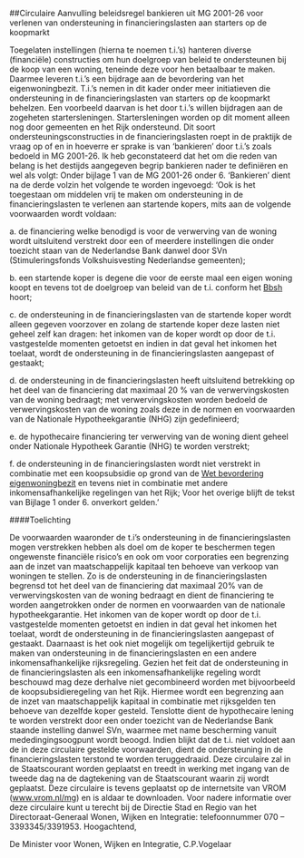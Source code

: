 <meta http-equiv='Content-Type' content='text/html; charset=utf-8' />

##Circulaire Aanvulling beleidsregel bankieren uit MG 2001-26 voor verlenen van ondersteuning in financieringslasten aan starters op de koopmarkt

Toegelaten instellingen (hierna te noemen t.i.’s) hanteren diverse (financiële) constructies om hun doelgroep van beleid te ondersteunen bij de koop van een woning, teneinde deze voor hen betaalbaar te maken. Daarmee leveren t.i.’s een bijdrage aan de bevordering van het eigenwoningbezit. T.i.’s nemen in dit kader onder meer initiatieven die ondersteuning in de financieringslasten van starters op de koopmarkt behelzen. Een voorbeeld daarvan is het door t.i.’s willen bijdragen aan de zogeheten startersleningen. Startersleningen worden op dit moment alleen nog door gemeenten en het Rijk ondersteund. Dit soort ondersteuningsconstructies in de financieringslasten roept in de praktijk de vraag op of en in hoeverre er sprake is van ‘bankieren’ door t.i.’s zoals bedoeld in MG 2001-26. Ik heb geconstateerd dat het om die reden van belang is het destijds aangegeven begrip bankieren nader te definiëren en wel als volgt: Onder bijlage 1 van de MG 2001-26 onder 6. ‘Bankieren’ dient na de derde volzin het volgende te worden ingevoegd: ‘Ook is het toegestaan om middelen vrij te maken om ondersteuning in de financieringslasten te verlenen aan startende kopers, mits aan de volgende voorwaarden wordt voldaan: 

a. de financiering welke benodigd is voor de verwerving van de woning wordt uitsluitend verstrekt door een of meerdere instellingen die onder toezicht staan van de Nederlandse Bank danwel door SVn (Stimuleringsfonds Volkshuisvesting Nederlandse gemeenten);  

b. een startende koper is degene die voor de eerste maal een eigen woning koopt en tevens tot de doelgroep van beleid van de t.i. conform het [Bbsh](../../../../../../../../../../../../AMvB/besluit/beheer/sociale-huursector/BWBR0005686/README.md) hoort;  

c. de ondersteuning in de financieringslasten van de startende koper wordt alleen gegeven voorzover en zolang de startende koper deze lasten niet geheel zelf kan dragen: het inkomen van de koper wordt op door de t.i. vastgestelde momenten getoetst en indien in dat geval het inkomen het toelaat, wordt de ondersteuning in de financieringslasten aangepast of gestaakt;  

d. de ondersteuning in de financieringslasten heeft uitsluitend betrekking op het deel van de financiering dat maximaal 20 % van de verwervingskosten van de woning bedraagt; met verwervingskosten worden bedoeld de verwervingskosten van de woning zoals deze in de normen en voorwaarden van de Nationale Hypotheekgarantie (NHG) zijn gedefinieerd;  

e. de hypothecaire financiering ter verwerving van de woning dient geheel onder Nationale Hypotheek Garantie (NHG) te worden verstrekt;  

f. de ondersteuning in de financieringslasten wordt niet verstrekt in combinatie met een koopsubsidie op grond van de [Wet bevordering eigenwoningbezit](../../../../../../../../../../../../wet/wet/bevordering/eigenwoningbezit/BWBR0011919/README.md) en tevens niet in combinatie met andere inkomensafhankelijke regelingen van het Rijk;   Voor het overige blijft de tekst van Bijlage 1 onder 6. onverkort gelden.’   

####Toelichting

De voorwaarden waaronder de t.i’s ondersteuning in de financieringslasten mogen verstrekken hebben als doel om de koper te beschermen tegen ongewenste financiële risico’s en ook om voor corporaties een begrenzing aan de inzet van maatschappelijk kapitaal ten behoeve van verkoop van woningen te stellen. Zo is de ondersteuning in de financieringslasten begrensd tot het deel van de financiering dat maximaal 20% van de verwervingskosten van de woning bedraagt en dient de financiering te worden aangetrokken onder de normen en voorwaarden van de nationale hypotheekgarantie. Het inkomen van de koper wordt op door de t.i. vastgestelde momenten getoetst en indien in dat geval het inkomen het toelaat, wordt de ondersteuning in de financieringslasten aangepast of gestaakt. Daarnaast is het ook niet mogelijk om tegelijkertijd gebruik te maken van ondersteuning in de financieringslasten en een andere inkomensafhankelijke rijksregeling. Gezien het feit dat de ondersteuning in de financieringslasten als een inkomensafhankelijke regeling wordt beschouwd mag deze derhalve niet gecombineerd worden met bijvoorbeeld de koopsubsidieregeling van het Rijk. Hiermee wordt een begrenzing aan de inzet van maatschappelijk kapitaal in combinatie met rijksgelden ten behoeve van dezelfde koper gesteld. Tenslotte dient de hypothecaire lening te worden verstrekt door een onder toezicht van de Nederlandse Bank staande instelling danwel SVn, waarmee met name bescherming vanuit mededingingsoogpunt wordt beoogd. Indien blijkt dat de t.i. niet voldoet aan de in deze circulaire gestelde voorwaarden, dient de ondersteuning in de financieringslasten terstond te worden teruggedraaid. Deze circulaire zal in de Staatscourant worden geplaatst en treedt in werking met ingang van de tweede dag na de dagtekening van de Staatscourant waarin zij wordt geplaatst. Deze circulaire is tevens geplaatst op de internetsite van VROM (www.vrom.nl/mg) en is aldaar te downloaden. Voor nadere informatie over deze circulaire kunt u terecht bij de Directie Stad en Regio van het Directoraat-Generaal Wonen, Wijken en Integratie: telefoonnummer 070 – 3393345/3391953. Hoogachtend,     

De 
Minister voor Wonen, Wijken en Integratie, 
C.P.Vogelaar   

